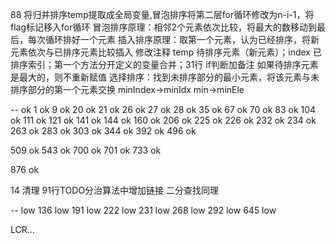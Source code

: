 

88 将归并排序temp提取成全局变量,冒泡排序将第二层for循环修改为n-i-1，将flag标记移入for循环
冒泡排序原理：相邻2个元素依次比较，将最大的数移动到最后，每次循环排好一个元素
插入排序原理：取第一个元素，认为已经排序，将新元素依次与已排序元素比较插入 修改注释 temp 待排序元素（新元素）；index 已排序索引；第一个方法分开定义的变量合并；31行 if判断加备注 如果待排序元素是最大的，则不重新赋值
选择排序：找到未排序部分的最小元素，将该元素与未排序部分的第一个元素交换 minIndex->minIdx min->minEle


-- ok
1 ok
9 ok
20 ok
21 ok
26 ok
27 ok
28 ok
35 ok
67 ok
70 ok
83 ok
104 ok
111 ok
121 ok
141 ok
144 ok
160 ok
206 ok
225 ok
226 ok
232 ok
234 ok
263 ok
283 ok
303 ok
344 ok
392 ok
496 ok

509 ok
543 ok
700 ok
701 ok
733 ok

876 ok

14 清理 91行TODO分治算法中增加链接 二分查找同理


-- low
136 low
191 low
222 low
231 low
268 low
292 low
645 low

LCR...
